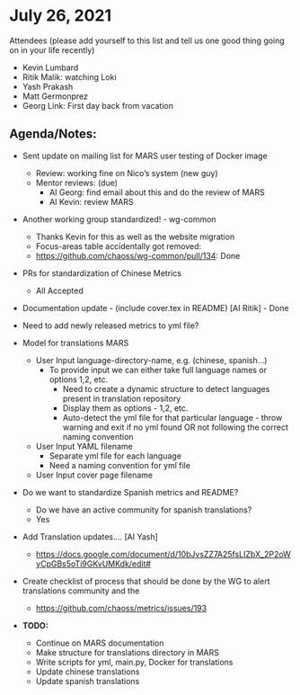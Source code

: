 # July 26, 2021

Attendees (please add yourself to this list and tell us one good thing going on in your life recently)

* Kevin Lumbard
* Ritik Malik: watching Loki
* Yash Prakash
* Matt Germonprez
* Georg Link: First day back from vacation

## Agenda/Notes:

* Sent update on mailing list for MARS user testing of Docker image
    * Review: working fine on Nico’s system (new guy)
    * Mentor reviews: (due)
        * AI Georg: find email about this and do the review of MARS
        * AI Kevin: review MARS
* Another working group standardized! - wg-common
    * Thanks Kevin for this as well as the website migration
    * Focus-areas table accidentally got removed:
    * https://github.com/chaoss/wg-common/pull/134: Done
* PRs for standardization of Chinese Metrics
    * All Accepted 
* Documentation update - (include cover.tex in README) [AI Ritik] - Done
* Need to add newly released metrics to yml file?
* Model for translations MARS
    * User Input language-directory-name, e.g. (chinese, spanish…)
        * To provide input we can either take full language names or options 1,2, etc.
            * Need to create a dynamic structure to detect languages present in translation repository
            * Display them as options - 1,2, etc.
            * Auto-detect the yml file for that particular language - throw warning and exit if no yml found OR not following the correct naming convention
    * User Input YAML filename  
        * Separate yml file for each language
        * Need a naming convention for yml file
    * User Input cover page filename
* Do we want to standardize Spanish metrics and README?
    * Do we have an active community for spanish translations?
    * Yes
* Add Translation updates…. [AI Yash]
    * https://docs.google.com/document/d/10bJvsZZ7A25fsLIZbX_2P2oWyCpGBs5oTi9GKvUMKdk/edit#
* Create checklist of process that should be done by the WG to alert translations community and the 
    * https://github.com/chaoss/metrics/issues/193
 
* **TODO:**
    * Continue on MARS documentation
    * Make structure for translations directory in MARS
    * Write scripts for yml, main.py, Docker for translations
    * Update chinese translations
    * Update spanish translations
